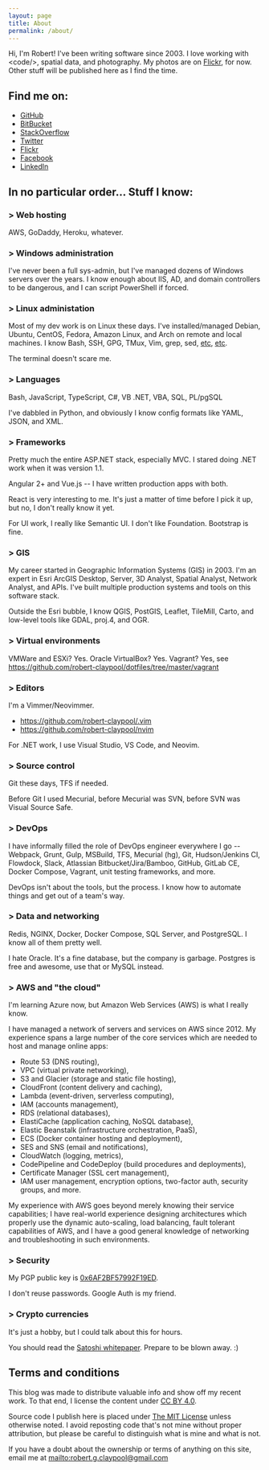 ```yaml
---
layout: page
title: About
permalink: /about/
---
```


Hi, I'm Robert! I've been writing software since 2003.
I love working with &lt;code/&gt;, spatial data, and photography.
My photos are on [Flickr](https://www.flickr.com/people/35106989@N08/),
for now. Other stuff will be published here as I find the time.

## Find me on:
* [GitHub](https://github.com/robert-claypool)
* [BitBucket](https://bitbucket.org/robert-claypool)
* [StackOverflow](https://stackoverflow.com/users/23566/robert-claypool)
* [Twitter](https://twitter.com/#!/robertclaypool)
* [Flickr](https://www.flickr.com/people/35106989@N08/)
* [Facebook](https://www.facebook.com/robert.g.claypool)
* [LinkedIn](https://www.linkedin.com/in/robertclaypool)

## In no particular order... Stuff I know:

### > Web hosting
AWS, GoDaddy, Heroku, whatever.

### > Windows administration
I've never been a full sys-admin, but I've managed dozens of Windows
servers over the years. I know enough about IIS, AD, and domain
controllers to be dangerous, and I can script PowerShell if forced.

### > Linux administation
Most of my dev work is on Linux these days.
I've installed/managed Debian, Ubuntu, CentOS, Fedora, Amazon Linux, and
Arch on remote and local machines. I know Bash, SSH, GPG, TMux, Vim, grep, sed,
[etc](https://sanctum.geek.nz/arabesque/series/unix-as-ide/),
[etc](https://github.com/jlevy/the-art-of-command-line).

The terminal doesn't scare me.

### > Languages
Bash, JavaScript, TypeScript, C#, VB .NET, VBA, SQL, PL/pgSQL

I've dabbled in Python, and obviously I know config formats like YAML, JSON, and XML.

### > Frameworks
Pretty much the entire ASP.NET stack, especially MVC. I stared doing .NET work
when it was version 1.1.

Angular 2+ and Vue.js -- I have written production apps with both.

React is very interesting to me. It's just a matter of time before I pick it up,
but no, I don't really know it yet.

For UI work, I really like Semantic UI. I don't like Foundation. Bootstrap is fine.

### > GIS
My career started in Geographic Information Systems (GIS) in 2003. I'm an
expert in Esri ArcGIS Desktop, Server, 3D Analyst, Spatial Analyst,
Network Analyst, and APIs. I've built multiple production systems and tools
on this software stack.

Outside the Esri bubble, I know QGIS, PostGIS, Leaflet, TileMill, Carto, and
low-level tools like GDAL, proj.4, and OGR.

### > Virtual environments
VMWare and ESXi? Yes. Oracle VirtualBox? Yes. Vagrant? Yes,
see https://github.com/robert-claypool/dotfiles/tree/master/vagrant

### > Editors
I'm a Vimmer/Neovimmer.
* https://github.com/robert-claypool/.vim
* https://github.com/robert-claypool/nvim

For .NET work, I use Visual Studio, VS Code, and Neovim.

### > Source control
Git these days, TFS if needed.

Before Git I used Mecurial, before Mecurial was SVN, before SVN
was Visual Source Safe.

### > DevOps
I have informally filled the role of DevOps engineer everywhere I go -- Webpack,
Grunt, Gulp, MSBuild, TFS, Mecurial (hg), Git, Hudson/Jenkins CI, Flowdock,
Slack, Atlassian Bitbucket/Jira/Bamboo, GitHub, GitLab CE, Docker Compose,
Vagrant, unit testing frameworks, and more.

DevOps isn't about the tools, but the process. I know how to automate things
and get out of a team's way.

### > Data and networking
Redis, NGINX, Docker, Docker Compose, SQL Server, and PostgreSQL. I know
all of them pretty well.

I hate Oracle. It's a fine database, but the company is garbage. Postgres is
free and awesome, use that or MySQL instead.

### > AWS and "the cloud"
I'm learning Azure now, but Amazon Web Services (AWS) is what I really know.

I have managed a network of servers and services on AWS since 2012.
My experience spans a large number of the core services which are needed to
host and manage online apps:

* Route 53 (DNS routing),
* VPC (virtual private networking),
* S3 and Glacier (storage and static file hosting),
* CloudFront (content delivery and caching),
* Lambda (event-driven, serverless computing),
* IAM (accounts management),
* RDS (relational databases),
* ElastiCache (application caching, NoSQL database),
* Elastic Beanstalk (infrastructure orchestration, PaaS),
* ECS (Docker container hosting and deployment),
* SES and SNS (email and notifications),
* CloudWatch (logging, metrics),
* CodePipeline and CodeDeploy (build procedures and deployments),
* Certificate Manager (SSL cert management),
* IAM user management, encryption options, two-factor auth, security groups, and more.

My experience with AWS goes beyond merely knowing their service capabilities;
I have real-world experience designing architectures which properly use the
dynamic auto-scaling, load balancing, fault tolerant capabilities of AWS,
and I have a good general knowledge of networking and troubleshooting in
such environments.

### > Security
My PGP public key is
[0x6AF2BF57992F19ED](https://pgp.mit.edu/pks/lookup?op=vindex&search=0x6AF2BF57992F19ED).

I don't reuse passwords. Google Auth is my friend.

### > Crypto currencies
It's just a hobby, but I could talk about this for hours.

You should read the [Satoshi whitepaper](https://bitcoin.org/bitcoin.pdf).
Prepare to be blown away. :)

## Terms and conditions
This blog was made to distribute valuable info and show off my recent
work. To that end, I license the content under
[CC BY 4.0](https://creativecommons.org/licenses/by/4.0/).

Source code I publish here is placed under
[The MIT License](https://opensource.org/licenses/mit-license.php) unless
otherwise noted. I avoid reposting code that's not mine without proper
attribution, but please be careful to distinguish what is mine and what is not.

If you have a doubt about the ownership or terms of anything on this site,
email me at <mailto:robert.g.claypool@gmail.com>
